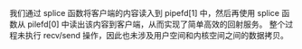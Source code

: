 我们通过 splice 函数将客户端的内容读入到 pipefd[1] 中，然后再使用 splice 函数从 pilefd[0] 中读出该内容到客户端，从而实现了简单高效的回射服务。 
整个过程未执行 recv/send 操作，因此也未涉及用户空间和内核空间之间的数据拷贝。
